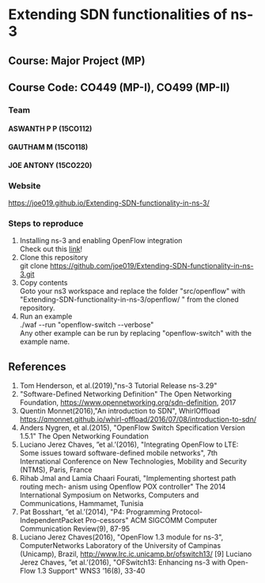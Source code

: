 # Extending SDN functionalities of ns-3
## Course: Major Project (MP)
## Course Code: CO449 (MP-I), CO499 (MP-II)

### Team
#### ASWANTH P P (15CO112)
#### GAUTHAM M  (15CO118)
#### JOE ANTONY (15CO220)

### Website
https://joe019.github.io/Extending-SDN-functionality-in-ns-3/

### Steps to reproduce
1. Installing ns-3 and enabling OpenFlow integration <br>
Check out this [link](https://github.com/joe019/Extending-SDN-functionality-in-ns-3/wiki/5.-ns-3)!
2. Clone this repository <br>
git clone https://github.com/joe019/Extending-SDN-functionality-in-ns-3.git
3. Copy contents <br>
Goto your ns3 workspace and replace the folder "src/openflow" with "Extending-SDN-functionality-in-ns-3/openflow/
" from the cloned repository.
4. Run an example <br>
./waf --run \"openflow-switch --verbose\"<br>
Any other example can be run by replacing "openflow-switch" with the example name.


## References
1. Tom Henderson, et al.(2019),"ns-3 Tutorial Release ns-3.29"
2. "Software-Defined Networking Definition" The Open Networking Foundation,
https://www.opennetworking.org/sdn-definition, 2017
3. Quentin Monnet(2016),"An introduction to SDN", WhirlOffload https://qmonnet.github.io/whirl-offload/2016/07/08/introduction-to-sdn/
4. Anders Nygren, et al.(2015), "OpenFlow Switch Specification Version 1.5.1" The Open Networking Foundation
5. Luciano Jerez Chaves, ”et al.’(2016), "Integrating OpenFlow to LTE: Some issues
toward software-defined mobile networks", 7th International Conference on New
Technologies, Mobility and Security (NTMS), Paris, France
6. Rihab Jmal and Lamia Chaari Fourati, "Implementing shortest path routing mech-
anism using Openflow POX controller" The 2014 International Symposium on
Networks, Computers and Communications, Hammamet, Tunisia
7. Pat Bosshart, ”et al.’(2014), "P4: Programming Protocol-IndependentPacket Pro-cessors" ACM SIGCOMM Computer Communication Review(9), 87-95
8. Luciano Jerez Chaves(2016), "OpenFlow 1.3 module for ns-3", ComputerNetworks Laboratory of the University of Campinas (Unicamp), Brazil,
http://www.lrc.ic.unicamp.br/ofswitch13/
[9] Luciano Jerez Chaves, ”et al.’(2016), "OFSwitch13: Enhancing ns-3 with Open-
Flow 1.3 Support" WNS3 ’16(8), 33-40
